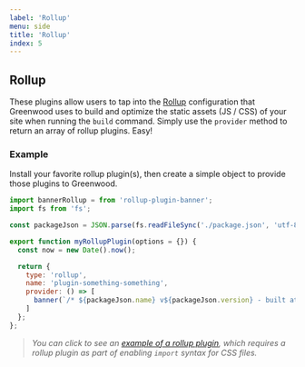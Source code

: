 ```yaml
---
label: 'Rollup'
menu: side
title: 'Rollup'
index: 5
---
```


## Rollup

These plugins allow users to tap into the [Rollup](https://rollupjs.org/) configuration that Greenwood uses to build and optimize the static assets (JS / CSS) of your site when running the `build` command.  Simply use the `provider` method to return an array of rollup plugins.  Easy!

### Example
Install your favorite rollup plugin(s), then create a simple object to provide those plugins to Greenwood.

```javascript
import bannerRollup = from 'rollup-plugin-banner';
import fs from 'fs';

const packageJson = JSON.parse(fs.readFileSync('./package.json', 'utf-8'));

export function myRollupPlugin(options = {}) {
  const now = new Date().now();

  return {
    type: 'rollup',
    name: 'plugin-something-something',
    provider: () => [
      banner(`/* ${packageJson.name} v${packageJson.version} - built at ${now}. */`)
    ]
  };
};
```

> _You can click to see an [example of a rollup plugin](https://github.com/ProjectEvergreen/greenwood/tree/master/packages/plugin-import-css), which requires a rollup plugin as part of enabling `import` syntax for CSS files._